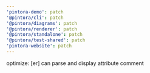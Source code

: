```yaml
---
'pintora-demo': patch
'@pintora/cli': patch
'@pintora/diagrams': patch
'@pintora/renderer': patch
'@pintora/standalone': patch
'@pintora/test-shared': patch
'pintora-website': patch
---
```


optimize: [er] can parse and display attribute comment
